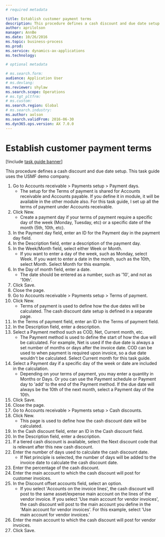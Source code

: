```yaml
--- 
# required metadata 
 
title: Establish customer payment terms
description: This procedure defines a cash discount and due date setup. 
author: aprilolson
manager: AnnBe 
ms.date: 10/26/2016
ms.topic: business-process 
ms.prod:  
ms.service: dynamics-ax-applications 
ms.technology:  
 
# optional metadata 
 
# ms.search.form:   
audience: Application User 
# ms.devlang:  
ms.reviewer: shylaw
ms.search.scope: Operations 
# ms.tgt_pltfrm:  
# ms.custom:  
ms.search.region: Global
# ms.search.industry: 
ms.author: aolson
ms.search.validFrom: 2016-06-30 
ms.dyn365.ops.version: AX 7.0.0 
---
```

# Establish customer payment terms

[!include [task guide banner](../../includes/task-guide-banner.md)]

This procedure defines a cash discount and due date setup. This task guide uses the USMF demo company.

1. Go to Accounts receivable > Payments setup > Payment days.
    * The setup for the Terms of payment is shared for Accounts receivable and Accounts payable. If you define it in module, it will be available in the other module also. For this task guide, I set up all the terms of payment under Accounts receivable.  
2. Click New.
    * Create a payment day if your terms of payment require a specific day of the week (Monday, Tuesday, etc) or a specific date of the month (5th, 10th, etc).  
3. In the Payment day field, enter an ID for the Payment day in the payment day field.
4. In the Description field, enter a description of the payment day.
5. In the Week/Month field, select either Week or Month.
    * If you want to enter a day of the week, such as Monday, select Week. If you want to enter a date in the month, such as the 10th, select Month. Select Month for this example.  
6. In the Day of month field, enter a date.
    * The date should be entered as a number, such as '10', and not as '10th'.  
7. Click Save.
8. Close the page.
9. Go to Accounts receivable > Payments setup > Terms of payment.
10. Click New.
    * Terms of payment is used to define how the due dates will be calculated. The cash discount date setup is defined in a separate page.  
11. In the Terms of payment field, enter an ID in the Terms of payment field.
12. In the Description field, enter a description.
13. Select a Payment method such as COD, Net, Current month, etc.
    * The Payment method is used to define the start of how the due will be calculated.  For example, Net is used if the due date is always a set number of months or days after the invoice date. COD can be used to when payment is required upon invoice, so a due date wouldn't be calculated. Select Current month for this task guide.  
14. Select a Payment day if a specific day of the  week or date are included in the calculation.
    * Depending on your terms of payment, you may enter a quantity in Months or Days. Or you can use the Payment schedule or Payment day to 'add' to the end of the Payment method. If the due date will always be the 10th of the next month, select a Payment day of the 10th.  
15. Click Save.
16. Close the page.
17. Go to Accounts receivable > Payments setup > Cash discounts.
18. Click New.
    * This page is used to define how the cash discount date will be calculated.  
19. In the Cash discount field, enter an ID in the Cash discount field.
20. In the Description field, enter a description.
21. If a tiered cash discount is available, select the Next discount code that is relevant after this new cash discount.
22. Enter the number of days used to calculate the cash discount date.
    * If Net principle is selected, the number of days will be added to the invoice date to calculate the cash discount date.  
23. Enter the percentage of the cash discount.
24. Enter the main account to which the cash discount will post for customer invoices.
25. In the Discount offset accounts field, select an option.
    * If you select 'Accounts on the invoice lines', the cash discount will post to the same asset/expense main account on the lines of the vendor invoice. If you select 'Use main account for vendor invoices', the cash discount will post to the main account you define in the 'Main account for vendor invoices'. For this example, select 'Use main account for vendor invoices.'  
26. Enter the main account to which the cash discount will post for vendor invoices.
27. Click Save.

